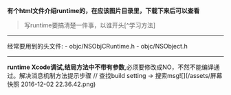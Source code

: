 __有个html文件介绍runtime的，在应该图片目录里，下载下来后可以查看__
>写runtime要搞清楚一件事，以谁开头[^学习方法]
<hr>
经常要用到的头文件:
- objc/NSObjCRuntime.h
- objc/NSObject.h

***
__runtime Xcode调试,结局方法中不带有参数__,必须要修改成NO，不然不能编译通过。解决消息机制方法提示步骤
// 查找build setting -> 搜索msg![](/assets/屏幕快照 2016-12-02 22.36.42.png)

